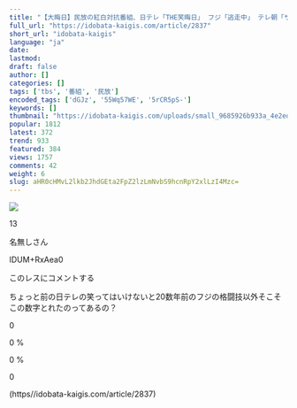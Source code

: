 ```yaml
---
title: "【大晦日】民放の紅白対抗番組、日テレ「THE笑晦日」 フジ「逃走中」 テレ朝「ザワつく」 TBS「大谷翔平」 テレ東「孤独のグルメ」"
full_url: "https://idobata-kaigis.com/article/2837"
short_url: "idobata-kaigis"
language: "ja"
date: 
lastmod: 
draft: false
author: []
categories: []
tags: ['tbs', '番組', '民放']
encoded_tags: ['dGJz', '55Wq57WE', '5rCR5pS-']
keywords: []
thumbnail: "https://idobata-kaigis.com/uploads/small_9685926b933a_4e2ed30642.jpg"
popular: 1812
latest: 372
trend: 933
featured: 384
views: 1757
comments: 42
weight: 6
slug: aHR0cHMvL2lkb2JhdGEta2FpZ2lzLmNvbS9hcnRpY2xlLzI4Mzc=
---
```


![](https://idobata-kaigis.com/uploads/small_9685926b933a_4e2ed30642.jpg)

<div><p class='text-pink-100 text-sm'><p class='mr-2'>13</p><p class='mr-2'>名無しさん</p><p class='hidden xlinline-block'>IDUM+RxAea0</p></p><p class='flex items-center text-gray-400'><p class='text-xs mdtext-sm hovercursor-pointer'>このレスにコメントする</p></p><p class='px-2 lgpx-8'><p class='tracking-wide break-all text-base lgtext-lg'>ちょっと前の日テレの笑ってはいけないと20数年前のフジの格闘技以外そこそこの数字とれたのってあるの？</p></p><p class='flex items-center mr-2 hovercursor-pointer'><p class='pl-1 text-sm mdtext-base'>0</p></p><p class=' w-full h-full bg-gray-200 absolute '></p><p class='text-white text-xs text-center'>0 %</p><p class='text-white text-xs text-center'>0 %</p><p class='flex items-center mr-2 hovercursor-pointer'><p class='pl-1 text-sm mdtext-base'>0</p></p></div>

(https//idobata-kaigis.com/article/2837)
